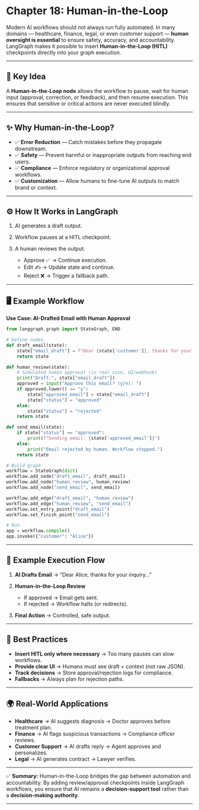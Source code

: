 # Chapter 18: Human-in-the-Loop

Modern AI workflows should not always run fully automated. In many domains — healthcare, finance, legal, or even customer support — **human oversight is essential** to ensure safety, accuracy, and accountability. LangGraph makes it possible to insert **Human-in-the-Loop (HITL)** checkpoints directly into your graph execution.

---

## 🔑 Key Idea

A **Human-in-the-Loop node** allows the workflow to pause, wait for human input (approval, correction, or feedback), and then resume execution. This ensures that sensitive or critical actions are never executed blindly.

---

## ✨ Why Human-in-the-Loop?

* ✅ **Error Reduction** — Catch mistakes before they propagate downstream.
* ✅ **Safety** — Prevent harmful or inappropriate outputs from reaching end users.
* ✅ **Compliance** — Enforce regulatory or organizational approval workflows.
* ✅ **Customization** — Allow humans to fine-tune AI outputs to match brand or context.

---

## ⚙️ How It Works in LangGraph

1. AI generates a draft output.
2. Workflow pauses at a HITL checkpoint.
3. A human reviews the output:

   * Approve ✅ → Continue execution.
   * Edit ✍️ → Update state and continue.
   * Reject ❌ → Trigger a fallback path.

---

## 🖥️ Example Workflow

**Use Case: AI-Drafted Email with Human Approval**

```python
from langgraph.graph import StateGraph, END

# Define nodes
def draft_email(state):
    state["email_draft"] = f"Dear {state['customer']}, thanks for your inquiry..."
    return state

def human_review(state):
    # Simulated human approval (in real case, UI/webhook)
    print("Draft:", state["email_draft"])
    approved = input("Approve this email? (y/n): ")
    if approved.lower() == "y":
        state["approved_email"] = state["email_draft"]
        state["status"] = "approved"
    else:
        state["status"] = "rejected"
    return state

def send_email(state):
    if state["status"] == "approved":
        print(f"Sending email: {state['approved_email']}")
    else:
        print("Email rejected by human. Workflow stopped.")
    return state

# Build graph
workflow = StateGraph(dict)
workflow.add_node("draft_email", draft_email)
workflow.add_node("human_review", human_review)
workflow.add_node("send_email", send_email)

workflow.add_edge("draft_email", "human_review")
workflow.add_edge("human_review", "send_email")
workflow.set_entry_point("draft_email")
workflow.set_finish_point("send_email")

# Run
app = workflow.compile()
app.invoke({"customer": "Alice"})
```

---

## 🔹 Example Execution Flow

1. **AI Drafts Email** → "Dear Alice, thanks for your inquiry…"
2. **Human-in-the-Loop Review**

   * If approved → Email gets sent.
   * If rejected → Workflow halts (or redirects).
3. **Final Action** → Controlled, safe output.

---

## 📌 Best Practices

* **Insert HITL only where necessary** → Too many pauses can slow workflows.
* **Provide clear UI** → Humans must see draft + context (not raw JSON).
* **Track decisions** → Store approval/rejection logs for compliance.
* **Fallbacks** → Always plan for rejection paths.

---

## 🌍 Real-World Applications

* **Healthcare** → AI suggests diagnosis → Doctor approves before treatment plan.
* **Finance** → AI flags suspicious transactions → Compliance officer reviews.
* **Customer Support** → AI drafts reply → Agent approves and personalizes.
* **Legal** → AI generates contract → Lawyer verifies.

---

✅ **Summary:**
Human-in-the-Loop bridges the gap between automation and accountability. By adding review/approval checkpoints inside LangGraph workflows, you ensure that AI remains a **decision-support tool** rather than a **decision-making authority**.

---
